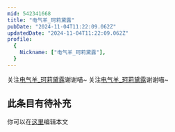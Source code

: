 ```yaml
---
mid: 542341668
title: "电气羊_珂莉黛露"
pubDate: "2024-11-04T11:22:09.062Z"
updatedDate: "2024-11-04T11:22:09.062Z"
profile:
  {
    Nickname: ["电气羊_珂莉黛露"],
  }
---
```


关注[电气羊_珂莉黛露](https://space.bilibili.com/542341668)谢谢喵~ 关注[电气羊_珂莉黛露](https://space.bilibili.com/542341668)谢谢喵~

## 此条目有待补充
你可以在[这里](https://github.com/Yuhanawa/VTuber.ICU-Content/edit/master/v/电气羊_珂莉黛露/index.md)编辑本文
